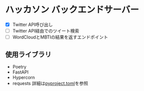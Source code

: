 # ハッカソン バックエンドサーバー
- [x] Twitter API呼び出し
- [ ] Twitter API経由でのツイート検索
- [ ] WordCloudとMBTIの結果を返すエンドポイント

## 使用ライブラリ
- Poetry
- FastAPI
- Hypercorn
- requests
詳細は[pyproject.toml](pyproject.toml)を参照
